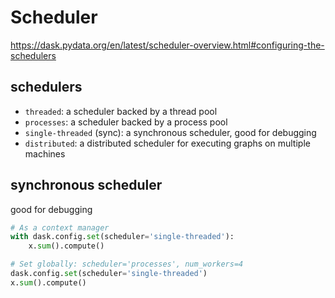 # Scheduler

https://dask.pydata.org/en/latest/scheduler-overview.html#configuring-the-schedulers

## schedulers
- `threaded`: a scheduler backed by a thread pool
- `processes`: a scheduler backed by a process pool
- `single-threaded` (sync): a synchronous scheduler, good for debugging
- `distributed`: a distributed scheduler for executing graphs on multiple machines

## synchronous scheduler
good for debugging
```py
# As a context manager
with dask.config.set(scheduler='single-threaded'):
    x.sum().compute()

# Set globally: scheduler='processes', num_workers=4
dask.config.set(scheduler='single-threaded')
x.sum().compute()
```
